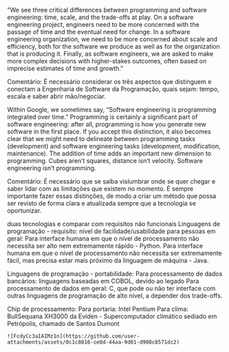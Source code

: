 "We see three critical differences between programming and software engineering: time, scale, and the trade-offs at play. On a software engineering project, engineers need to be more concerned with the passage of time and the eventual need for change. In a software engineering organization, we need to be more concerned about scale and efficiency, both for the software we produce as well as for the organization that is producing it. Finally, as software engineers, we are asked to make more complex decisions with higher-stakes outcomes, often based on imprecise estimates of time and growth."

Comentário: É necessário considerar os três aspectos que distinguem e conectam a Engenharia de Software da Programação, quais sejam: tempo, escala e saber abrir mão/negociar.

Within Google, we sometimes say, “Software engineering is programming integrated over time.” Programming is certainly a significant part of software engineering: after all, programming is how you generate new software in the first place. If you accept this distinction, it also becomes clear that we might need to delineate between programming tasks (development) and software engineering tasks (development, modification, maintenance). The addition of time adds an important new dimension to programming. Cubes aren’t squares, distance isn’t velocity. Software engineering isn’t programming.

Comentário: É necessário que se saiba vislumbrar onde se quer chegar e saber lidar com as limitações que existem no momento. É sempre importante fazer essas distinções, de modo a criar um método que possa ser revisto de forma clara e atualizada sempre que a tecnologia se oportunizar.

duas tecnologias e comparar com requisitos não funcionais
Linguagens de programação - requisito: nível de facilidade/usabilidade para pessoas em geral:
    Para interface humana em que o nível de processamento não necessita ser alto nem extremamente rápido - Python. 
    Para interface humana em que o nível de processamento não necessita ser extremamente fácil, mas precisa estar mais próximo da linguagem de máquina - Java.

Linguagens de programação - portabilidade:
    Para processamento de dados bancários: linguagens baseadas em COBOL, devido ao legado
    Para processamento de dados em geral: C, que pode ou não ter interface com outras linguagens de programação de alto nível, a depender dos trade-offs.

Chip de processamento:
    Para portaria: Intel Pentium 
    Para clima: BullSequana XH3000 da Eviden - Supercomputador climático sediado em Petrópolis, chamado de Santos Dumont
    
    ![FcdyCc3aIAIMz1n](https://github.com/user-attachments/assets/0c1c8816-ce8d-44aa-9d01-d908c8571dc2)

    
